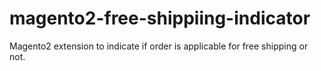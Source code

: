 # magento2-free-shippiing-indicator
Magento2 extension to indicate if order is applicable for free shipping or not.
